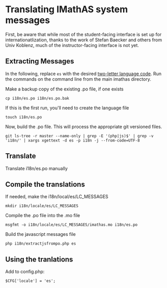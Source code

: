 # Translating IMathAS system messages

First, be aware that while most of the student-facing interface is set up for
internationatlization, thanks to the work of Stefan Baecker and others from 
Univ Koblenz, much of the instructor-facing interface is not yet.

## Extracting Messages
In the following, replace `es` with the desired [two-letter language code](https://www.w3schools.com/tags/ref_language_codes.asp). 
Run the commands on the command line from the main imathas directory.

Make a backup copy of the existing .po file, if one exists

`cp i18n/es.po i18n/es.po.bak`

If this is the first run, you'll need to create the language file

`touch i18n/es.po`

Now, build the .po file. This will process the appropriate git versioned files.

`git ls-tree -r master --name-only | grep -E '(php|js)$' | grep -v 'i18n/' | xargs xgettext -d es -p i18n -j --from-code=UTF-8`

## Translate

Translate i18n/es.po manually

## Compile the translations

If needed, make the i18n/local/es/LC_MESSAGES

`mkdir i18n/locale/es/LC_MESSAGES`

Compile the .po file into the .mo file

`msgfmt -o i18n/locale/es/LC_MESSAGES/imathas.mo i18n/es.po`

Build the javascript messages file

`php i18n/extractjsfrompo.php es`

## Using the tranlations

Add to config.php:

`$CFG['locale'] = 'es';`
